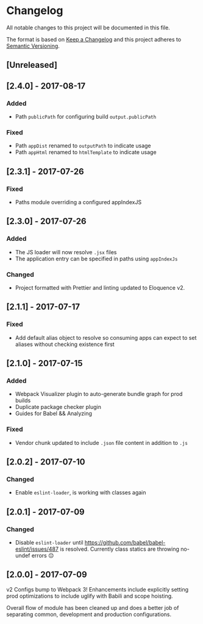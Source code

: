 # Changelog
All notable changes to this project will be documented in this file.

The format is based on [Keep a Changelog](http://keepachangelog.com/en/1.0.0/)
and this project adheres to [Semantic Versioning](http://semver.org/spec/v2.0.0.html).

## [Unreleased]

## [2.4.0] - 2017-08-17
### Added
- Path `publicPath` for configuring build `output.publicPath`

### Fixed
- Path `appDist` renamed to `outputPath` to indicate usage
- Path `appHtml` renamed to `htmlTemplate` to indicate usage

## [2.3.1] - 2017-07-26
### Fixed
- Paths module overriding a configured appIndexJS

## [2.3.0] - 2017-07-26
### Added
- The JS loader will now resolve `.jsx` files
- The application entry can be specified in paths using `appIndexJs`

### Changed
- Project formatted with Prettier and linting updated to Eloquence v2.

## [2.1.1] - 2017-07-17
### Fixed
- Add default alias object to resolve so consuming apps can expect to set aliases
  without checking existence first

## [2.1.0] - 2017-07-15
### Added
- Webpack Visualizer plugin to auto-generate bundle graph for prod builds
- Duplicate package checker plugin
- Guides for Babel && Analyzing

### Fixed
- Vendor chunk updated to include `.json` file content in addition to `.js`

## [2.0.2] - 2017-07-10
### Changed
- Enable `eslint-loader`, is working with classes again

## [2.0.1] - 2017-07-09
### Changed
- Disable `eslint-loader` until https://github.com/babel/babel-eslint/issues/487
  is resolved. Currently class statics are throwing no-undef errors 😔

## [2.0.0] - 2017-07-09
v2 Configs bump to Webpack 3! Enhancements include explicitly setting prod
optimizations to include uglify with Babili and scope hoisting.

Overall flow of module has been cleaned up and does a better job of separating
common, development and production configurations.
